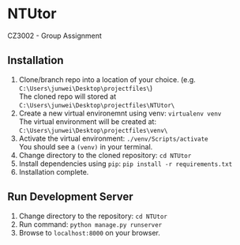# NTUtor
 CZ3002 - Group Assignment

## Installation
1. Clone/branch repo into a location of your choice. (e.g. ```C:\Users\junwei\Desktop\projectfiles\```)<br/>
The cloned repo will stored at ```C:\Users\junwei\Desktop\projectfiles\NTUtor\```
2. Create a new virtual environemnt using venv: ```virtualenv venv```<br/>
The virtual environment will be created at: ```C:\Users\junwei\Desktop\projectfiles\venv\```
3. Activate the virtual environment: ```./venv/Scripts/activate```<br/>
You should see a ```(venv)``` in your terminal.
4. Change directory to the cloned repository: ```cd NTUtor```
5. Install dependencies using ```pip```: ```pip install -r requirements.txt```
6. Installation complete.

## Run Development Server
1. Change directory to the repository: ```cd NTUtor```
2. Run command: ```python manage.py runserver```
3. Browse to ```localhost:8000``` on your browser.